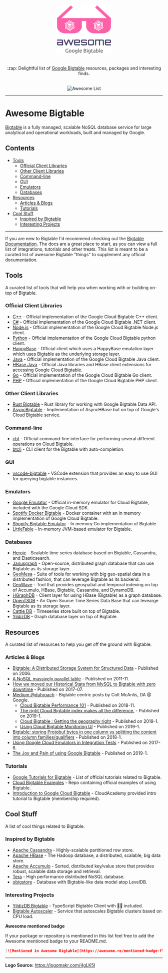 <div align="center">
	<div>
		<img width="180" src="/awesome-logo.png" alt="Awesome Bigtable">
	</div>
    <br />
	<p>
		:zap: Delightful list of <a href="https://cloud.google.com/bigtable/">Google Bigtable</a> resources, packages and interesting finds.
	</p>
	<br>
	<img src="https://awesome.re/badge.svg" alt="Awesome List">
</div>

---

# Awesome Bigtable

[Bigtable](https://cloud.google.com/bigtable) is a fully managed, scalable NoSQL database service for large analytical and operational workloads, built and managed by Google.

## Contents

- [Tools](#tools)
  - [Official Client Libraries](#official-client-libraries)
  - [Other Client Libraries](#other-client-libraries)
  - [Command-line](#command-line)
  - [GUI](#gui)
  - [Emulators](#emulators)
  - [Databases](#databases)
- [Resources](#resources)
  - [Articles & Blogs](#articles--blogs)
  - [Tutorials](#tutorials)
- [Cool Stuff](#cool-stuff)
  - [Inspired by Bigtable](#inspired-by-bigtable)
  - [Interesting Projects](#interesting-projects)

---

If you are new to Bigtable I'd recommend checking out the [Bigtable Documentation](https://cloud.google.com/bigtable/docs/). The docs are a great place to start, as you can view a full list of integrations, tutorials and other treats. This list is meant to be a curated list of awesome Bigtable "things" to supplement any official documentation.

## Tools
A curated list of tools that will help you when working with or building on-top of Bigtable.

### Official Client Libraries
- [C++](https://github.com/GoogleCloudPlatform/google-cloud-cpp/tree/master/google/cloud/bigtable) - Official implementation of the Google Cloud Bigtable C++ client.
- [C#](https://github.com/googleapis/google-cloud-dotnet) - Official implementation of the Google Cloud Bigtable .NET client.
- [Node.js](https://github.com/googleapis/nodejs-bigtable) - Official implementation of the Google Cloud Bigtable Node.js client.
- [Python](https://github.com/googleapis/python-bigtable) - Official implementation of the Google Cloud Bigtable python client.
- [HappyBase](https://github.com/googleapis/google-cloud-python-happybase) - Official client which uses a HappyBase emulation layer which uses Bigtable as the underlying storage layer.
- [Java](https://github.com/googleapis/java-bigtable) - Official implementation of the Google Cloud Bigtable Java client.
- [HBase Java](https://github.com/GoogleCloudPlatform/cloud-bigtable-client) - Official Java libraries and HBase client extensions for accessing Google Cloud Bigtable.
- [Go](https://github.com/googleapis/google-cloud-go/tree/master/bigtable) - Official implementation of the Google Cloud Bigtable Go client.
- [PHP](https://github.com/googleapis/google-cloud-php-bigtable) - Official implementation of the Google Cloud Bigtable PHP client.

### Other Client Libraries
- [Rust Bigtable](https://github.com/durch/rust-bigtable) - Rust library for working with Google Bigtable Data API.
- [AsyncBigtable](https://github.com/OpenTSDB/asyncbigtable) - Implementation of AsyncHBase but on top of Google's Cloud Bigtable service.

### Command-line
- [cbt](https://cloud.google.com/bigtable/docs/cbt-overview) - Official command-line interface for performing several different operations on Cloud Bigtable. 
- [btcli](https://github.com/takashabe/btcli) - CLI client for the Bigtable with auto-completion.

### GUI
- [vscode-bigtable](https://github.com/a7ul/vscode-bigtable) - VSCode extension that provides an easy to use GUI for querying bigtable instances.

### Emulators
- [Google Emulator](https://cloud.google.com/bigtable/docs/emulator) - Official in-memory emulator for Cloud Bigtable, included with the Google Cloud SDK.
- [Spotify Docker Bigtable](https://github.com/spotify/docker-bigtable) - Docker container with an in memory implementation of Google Cloud Bigtable.
- [Shopify Bigtable Emulator](https://github.com/Shopify/bigtable-emulator) - In memory Go implementation of Bigtable.
- [LittleTable](https://github.com/steveniemitz/littletable) - In-memory JVM-based emulator for Bigtable.

### Databases
- [Heroic](https://github.com/spotify/heroic) - Scalable time series database based on Bigtable, Cassandra, and Elasticsearch.
- [Janusgraph](https://github.com/JanusGraph/janusgraph) - Open-source, distributed graph database that can use Bigtable as its storage layer.
- [GeoMesa](https://github.com/locationtech/geomesa) - Suite of tools for working with big geo-spatial data in a distributed fashion, that can leverage Bigtable as its backend.
- [GeoWave](https://github.com/locationtech/geowave) - Tool that provides geospatial and temporal indexing on top of Accumulo, HBase, Bigtable, Cassandra, and DynamoDB.
- [HGraphDB](https://github.com/rayokota/hgraphdb) - Client layer for using HBase (Bigtable) as a graph database.
- [OpenTSDB](https://github.com/GoogleCloudPlatform/opentsdb-bigtable) - An Open Source Time Series Data Base that can levearge Bigtable as its storage layer.
- [Cattle DB](https://github.com/wuttem/cattledb) - Timeseries store built on top of Bigtable.
- [YildizDB](https://github.com/yildizdb/yildiz) - Graph database layer on top of Bigtable.

## Resources
A curated list of resources to help you get off the ground with Bigtable.

### Articles & Blogs
- [Bigtable: A Distributed Storage System for Structured Data](https://static.googleusercontent.com/media/research.google.com/en//archive/bigtable-osdi06.pdf) - Published on 2006.
- [A NoSQL massively parallel table](https://www.cs.rutgers.edu/~pxk/417/notes/content/bigtable.html) - Published on 2011-11.
- [How we moved our Historical Stats from MySQL to Bigtable with zero downtime](https://www.fastly.com/blog/how-we-moved-our-historical-stats-from-mysql-bigtable-zero-downtime) - Published on 2017-07.
- [Medium @duhroach](https://medium.com/@duhroach) - Bigtable centric posts by Colt McAnlis, DA @ Google.
  - [Cloud Bigtable Performance 101](https://medium.com/@duhroach/cloud-bigtable-performance-101-8bf884bc1d1c) - Published on 2018-11.
  - [The right Cloud Bigtable index makes all the difference.](https://medium.com/@duhroach/the-right-cloud-bigtable-index-makes-all-the-difference-3bcabe9bd65a) - Published on 2019-1.
  - [Cloud Bigtable : Getting the geography right](https://medium.com/@duhroach/cloud-bigtable-getting-the-geography-right-645577216516) - Published on 2019-1.
  - [Using Cloud Bigtable Monitoring UI](https://medium.com/@duhroach/using-cloud-bigtable-monitoring-ui-40d3f4c726d6) - Published on 2019-1.
- [Bigtable: storing Protobuf bytes in one column vs splitting the content into column families/qualifiers](https://tech.travelaudience.com/bigtable-storing-protobuf-bytes-in-one-column-vs-splitting-the-content-into-column-families-c231bdff8db7) - Published on 2018-1.
- [Using Google Cloud Emulators in Integration Tests](https://medium.com/google-cloud/using-google-cloud-emulators-for-integration-tests-7812890ebe0d) - Published on 2017-6.
- [The Joy and Pain of using Google Bigtable](https://syslog.ravelin.com/the-joy-and-pain-of-using-google-bigtable-4210604c75be) - Published on 2019-1.

### Tutorials
- [Google Tutorials for Bigtable](https://cloud.google.com/bigtable/docs/tutorials) - List of official tutorials related to Bigtable. 
- [Cloud Bigtable Examples](https://github.com/GoogleCloudPlatform/cloud-bigtable-examples) - Repo containing official examples of using Bigtable.
- [Introduction to Google Cloud Bigtable](https://cloudacademy.com/course/introduction-to-google-cloud-bigtable/) - CloudAcademy provided intro tutorial to Bigtable (membership required).

## Cool Stuff
A list of cool things related to Bigtable.

### Inspired by Bigtable
- [Apache Cassandra](http://cassandra.apache.org/) - Highly-scalable partitioned row store.
- [Apache HBase](https://hbase.apache.org/) - The Hadoop database, a distributed, scalable, big data store.
- [Apache Accumulo](https://github.com/apache/accumulo) - Sorted, distributed key/value store that provides robust, scalable data storage and retrieval.
- [Tera](https://github.com/baidu/tera) - High performance distributed NoSQL database.
- [obigstore](https://github.com/mfp/obigstore) - Database with Bigtable-like data model atop LevelDB.

### Interesting Projects
- [YildizDB Bigtable](https://github.com/yildizdb/bigtable) - TypeScript Bigtable Client with 🔋🔋 included.
- [Bigtable Autoscaler](https://github.com/spotify/bigtable-autoscaler) - Service that autoscales Bigtable clusters based on CPU load.

<!--lint ignore no-emphasis-as-heading-->
**Awesome mentioned badge**

If your package or repository is mentioned in this list feel free to add the Awesome mentioned badge to your README.md.

```md
[![Mentioned in Awesome Bigtable](https://awesome.re/mentioned-badge-flat.svg)](https://github.com/zrosenbauer/awesome-bigtable)
```

---

**Logo Source:** https://logomakr.com/4gLK5l
